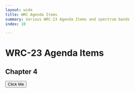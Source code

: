 ```yaml
---
layout: wide
title: WRC Agenda Items
summary: Various WRC-23 Agenda Items and spectrum bands
index: 10

--- 
```


<link crossorigin rel="stylesheet" href="https://unpkg.com/@observablehq/inspector@3.2.2/dist/inspector.css">
<script src="https://cdn.jsdelivr.net/npm/d3@7"></script>
<script src="https://cdn.jsdelivr.net/npm/@observablehq/plot@0.1"></script>

<!--  img: /imgs/<imagefilename.jpg> -->
# WRC-23 Agenda Items
 

## Chapter 4
<button id="runme"> Click Me </button>
<div style="display:block"> 
  <div id="controls">  </div>  
 <div id="layout">   </div>
 <div>
  <div id="observablehq-viewof-ydomainfilterd-996c2a08"></div>
 
<script type="module">
//       import { Inspector } from "https://unpkg.com/@observablehq/inspector?module"; 
import {Runtime, Inspector} from "https://cdn.jsdelivr.net/npm/@observablehq/runtime@4/dist/runtime.js";
 //      import * as Plot from "https://cdn.skypack.dev/@observablehq/plot@0.1";
    //    import * as d3 from "https://cdn.skypack.dev/d3@7";

        import * as units from "https://api.observablehq.com/@wiless/units.js?v=3";
// <!--         console.log(units) -->
// <!--  ![image](https://user-images.githubusercontent.com/4603031/178706087-cef07944-2cc0-474e-bf77-d27a9023e48e.png) -->

 var val = Array.from({ length: 100 }, (_, i) => Math.sin(2 * Math.PI * i / 100
        ))
        var options = {
                grid: true, marks: [Plot.line(val, { x: d3.range(100), y: val })]
        }
        var domobj = Plot.plot(options)
       // document.getElementById("layout").appendChild(domobj);
       document.getElementById("layout").appendChild(domobj);
 

  
   //  domobj=new Inspector.into(document.querySelector("#controls"))
     new Inspector(document.querySelector("#controls")).fulfilled(val)




import define from "https://api.observablehq.com/d/789a850521ffd0e0@4799.js?v=3";
new Runtime().module(define, name => {
  if (name === "WRCAI") return new Inspector(document.querySelector("#observablehq-viewof-ydomainfilterd-996c2a08"));
});

 
    document.getElementById("controls").appendChild(val);

  
</script>
